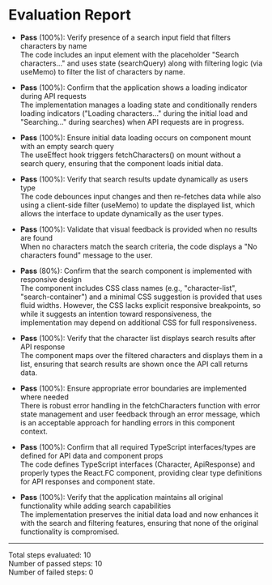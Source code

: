# Evaluation Report

- **Pass** (100%): Verify presence of a search input field that filters characters by name  
  The code includes an input element with the placeholder "Search characters..." and uses state (searchQuery) along with filtering logic (via useMemo) to filter the list of characters by name.

- **Pass** (100%): Confirm that the application shows a loading indicator during API requests  
  The implementation manages a loading state and conditionally renders loading indicators ("Loading characters..." during the initial load and "Searching..." during searches) when API requests are in progress.

- **Pass** (100%): Ensure initial data loading occurs on component mount with an empty search query  
  The useEffect hook triggers fetchCharacters() on mount without a search query, ensuring that the component loads initial data.

- **Pass** (100%): Verify that search results update dynamically as users type  
  The code debounces input changes and then re-fetches data while also using a client-side filter (useMemo) to update the displayed list, which allows the interface to update dynamically as the user types.

- **Pass** (100%): Validate that visual feedback is provided when no results are found  
  When no characters match the search criteria, the code displays a "No characters found" message to the user.

- **Pass** (80%): Confirm that the search component is implemented with responsive design  
  The component includes CSS class names (e.g., "character-list", "search-container") and a minimal CSS suggestion is provided that uses fluid widths. However, the CSS lacks explicit responsive breakpoints, so while it suggests an intention toward responsiveness, the implementation may depend on additional CSS for full responsiveness.

- **Pass** (100%): Verify that the character list displays search results after API response  
  The component maps over the filtered characters and displays them in a list, ensuring that search results are shown once the API call returns data.

- **Pass** (100%): Ensure appropriate error boundaries are implemented where needed  
  There is robust error handling in the fetchCharacters function with error state management and user feedback through an error message, which is an acceptable approach for handling errors in this component context.

- **Pass** (100%): Confirm that all required TypeScript interfaces/types are defined for API data and component props  
  The code defines TypeScript interfaces (Character, ApiResponse) and properly types the React.FC component, providing clear type definitions for API responses and component state.

- **Pass** (100%): Verify that the application maintains all original functionality while adding search capabilities  
  The implementation preserves the initial data load and now enhances it with the search and filtering features, ensuring that none of the original functionality is compromised.

---

Total steps evaluated: 10  
Number of passed steps: 10  
Number of failed steps: 0